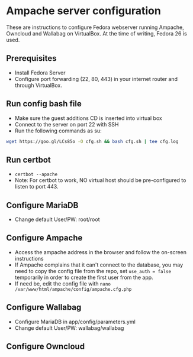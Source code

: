 # Ampache server configuration
These are instructions to configure Fedora webserver running Ampache, Owncloud and Wallabag on VirtualBox. At the time of writing, Fedora 26 is used.

## Prerequisites
- Install Fedora Server
- Configure port forwarding (22, 80, 443) in your internet router and through VirtualBox.

## Run config bash file
- Make sure the guest additions CD is inserted into virtual box
- Connect to the server on port 22 with SSH
- Run the following commands as su:
 ```bash
 wget https://goo.gl/LCs85o -O cfg.sh && bash cfg.sh | tee cfg.log
```

## Run certbot
- `certbot --apache`
- Note: For certbot to work, NO virtual host should be pre-configured to listen to port 443.

## Configure MariaDB
- Change default User/PW: root/root

## Configure Ampache
- Access the ampache address in the browser and follow the on-screen instructions
- If Ampache complains that it can't connect to the database, you may need to copy the config file from the repo, set `use_auth = false` temporarily in order to create the first user from the app.
- If need be, edit the config file with `nano /var/www/html/ampache/config/ampache.cfg.php`

## Configure Wallabag
- Configure MariaDB in app/config/parameters.yml
- Change default User/PW: wallabag/wallabag

## Configure Owncloud
